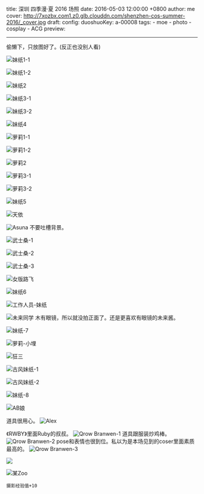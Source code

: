 title: 深圳 四季漫·夏 2016 场照
date: 2016-05-03 12:00:00 +0800
author: me
cover: http://7xozbx.com1.z0.glb.clouddn.com/shenzhen-cos-summer-2016/_cover.jpg
draft: 
config:
    duoshuoKey: a-00008
tags:
    - moe
    - photo
    - cosplay
    - ACG
preview: 

---

偷懒下，只放图好了。(反正也没别人看)


![妹纸1-1](http://7xozbx.com1.z0.glb.clouddn.com/shenzhen-cos-summer-2016/_MG_2134.jpg-w720p)

![妹纸1-2](http://7xozbx.com1.z0.glb.clouddn.com/shenzhen-cos-summer-2016/_MG_2127.jpg-w720p)

![妹纸2](http://7xozbx.com1.z0.glb.clouddn.com/shenzhen-cos-summer-2016/_MG_2118.jpg-w720p)

![妹纸3-1](http://7xozbx.com1.z0.glb.clouddn.com/shenzhen-cos-summer-2016/_MG_2125.jpg-w720p)

![妹纸3-2](http://7xozbx.com1.z0.glb.clouddn.com/shenzhen-cos-summer-2016/_MG_2106.jpg-w720p)

![妹纸4](http://7xozbx.com1.z0.glb.clouddn.com/shenzhen-cos-summer-2016/_MG_2345.jpg-w720p)

![萝莉1-1](http://7xozbx.com1.z0.glb.clouddn.com/shenzhen-cos-summer-2016/_MG_2297.jpg-w720p)

![萝莉1-2](http://7xozbx.com1.z0.glb.clouddn.com/shenzhen-cos-summer-2016/_MG_2309.jpg-w720p)

![萝莉2](http://7xozbx.com1.z0.glb.clouddn.com/shenzhen-cos-summer-2016/_MG_2288.jpg-w720p)

![萝莉3-1](http://7xozbx.com1.z0.glb.clouddn.com/shenzhen-cos-summer-2016/_MG_2215.jpg-w720p)

![萝莉3-2](http://7xozbx.com1.z0.glb.clouddn.com/shenzhen-cos-summer-2016/_MG_2225.jpg-w720p)

![妹纸5](http://7xozbx.com1.z0.glb.clouddn.com/shenzhen-cos-summer-2016/_MG_2210.jpg-w720p)

![天依](http://7xozbx.com1.z0.glb.clouddn.com/shenzhen-cos-summer-2016/_MG_2205.jpg-w720p)

![Asuna](http://7xozbx.com1.z0.glb.clouddn.com/shenzhen-cos-summer-2016/_MG_2194.jpg-w720p)
不要吐槽背景。

![武士桑-1](http://7xozbx.com1.z0.glb.clouddn.com/shenzhen-cos-summer-2016/_MG_2173.jpg-w720p)

![武士桑-2](http://7xozbx.com1.z0.glb.clouddn.com/shenzhen-cos-summer-2016/_MG_2168.jpg-w720p)

![武士桑-3](http://7xozbx.com1.z0.glb.clouddn.com/shenzhen-cos-summer-2016/_MG_2167.jpg-w720p)

![女版路飞](http://7xozbx.com1.z0.glb.clouddn.com/shenzhen-cos-summer-2016/_MG_2159.jpg-w720p)

![妹纸6](http://7xozbx.com1.z0.glb.clouddn.com/shenzhen-cos-summer-2016/_MG_2152.jpg-w720p)

![工作人员-妹纸](http://7xozbx.com1.z0.glb.clouddn.com/shenzhen-cos-summer-2016/_MG_2151.jpg-w720p)

![未来同学](http://7xozbx.com1.z0.glb.clouddn.com/shenzhen-cos-summer-2016/_MG_2146.jpg-w720p)
木有眼镜，所以就没拍正面了。还是更喜欢有眼镜的未来酱。

![妹纸-7](http://7xozbx.com1.z0.glb.clouddn.com/shenzhen-cos-summer-2016/_MG_2141.jpg-w720p)

![萝莉-小埋](http://7xozbx.com1.z0.glb.clouddn.com/shenzhen-cos-summer-2016/_MG_2124.jpg-w720p)

![狂三](http://7xozbx.com1.z0.glb.clouddn.com/shenzhen-cos-summer-2016/_MG_2104.jpg-w720p)

![古风妹纸-1](http://7xozbx.com1.z0.glb.clouddn.com/shenzhen-cos-summer-2016/_MG_2243.jpg-w720p)

![古风妹纸-2](http://7xozbx.com1.z0.glb.clouddn.com/shenzhen-cos-summer-2016/_MG_2252.jpg-w720p)

![妹纸-8](http://7xozbx.com1.z0.glb.clouddn.com/shenzhen-cos-summer-2016/_MG_2261.jpg-w720p)

![AB娘](http://7xozbx.com1.z0.glb.clouddn.com/shenzhen-cos-summer-2016/_MG_2264.jpg-h720p)

道具很用心。
![Alex](http://7xozbx.com1.z0.glb.clouddn.com/shenzhen-cos-summer-2016/_MG_2279.jpg-w720p)

《RWBY》里面Ruby的叔叔。
![Qrow Branwen-1](http://7xozbx.com1.z0.glb.clouddn.com/shenzhen-cos-summer-2016/_MG_2311.jpg-w720p)
道具跟服装炒鸡棒。
![Qrow Branwen-2](http://7xozbx.com1.z0.glb.clouddn.com/shenzhen-cos-summer-2016/_MG_2326.jpg-w720p)
pose和表情也很到位。私以为是本场见到的coser里面素质最高的。
![Qrow Branwen-3](http://7xozbx.com1.z0.glb.clouddn.com/shenzhen-cos-summer-2016/_MG_2333.jpg-w720p)

![](http://7xozbx.com1.z0.glb.clouddn.com/shenzhen-cos-summer-2016/_MG_2240.jpg-w720p)

![某Zoo](http://7xozbx.com1.z0.glb.clouddn.com/shenzhen-cos-summer-2016/_MG_2348.jpg-w720p)

	摄影经验值+10
